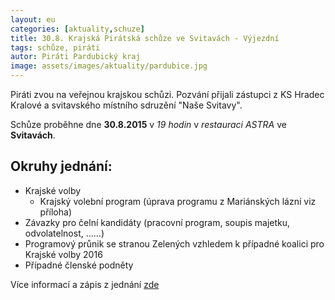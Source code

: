 ```yaml
---
layout: eu
categories: [aktuality,schuze]
title: 30.8. Krajská Pirátská schůze ve Svitavách - Výjezdní
tags: schůze, piráti
autor: Piráti Pardubický kraj
image: assets/images/aktuality/pardubice.jpg
---
```

Piráti zvou na veřejnou krajskou schůzi. Pozvání přijali zástupci z KS Hradec Kralové
a svitavského místního sdruzění "Naše Svitavy".

Schůze proběhne dne __30.8.2015__ v _19 hodin_ v _restauraci ASTRA_ ve __Svitavách__. 

Okruhy jednání:
---------------
* Krajské volby
  * Krajský volební program (úprava programu z Mariánských lázní viz příloha)
* Závazky pro čelní kandidáty (pracovní program, soupis majetku, odvolatelnost, ......)
* Programový průnik se stranou Zelených vzhledem k případné koalici pro Krajské volby 2016
* Případné členské podněty

Více informací a zápis z jednání [zde](https://forum.pirati.cz/schuze-ks-pardubicky-kraj-f788/30-8-krajska-schuze-svitavy-restaurace-astra-t29935.html)
